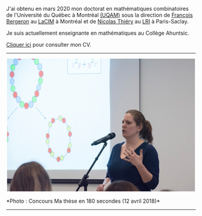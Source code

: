 J'ai obtenu en mars 2020 mon doctorat en mathématiques combinatoires de l'Université du Québec à Montréal [(UQAM)](https://math.uqam.ca/) sous la direction de [François Bergeron](http://bergeron.math.uqam.ca/fr/) au [LaCIM](http://lacim.uqam.ca/) à Montréal 
et de [Nicolas Thiéry](http://nicolas.thiery.name/) au [LRI](https://www.universite-paris-saclay.fr/fr/recherche/laboratoire/laboratoire-de-recherche-en-informatique-lri) à Paris-Saclay.

Je suis actuellement enseignante en mathématiques au Collège Ahuntsic. 

[Cliquer ici](cv_paulinehubert.pdf) pour consulter mon CV.


******

<p align="center">
  <img src="photo.png" alt="photoMT180">
</p>  
*Photo : Concours Ma thèse en 180 secondes (12 avril 2018)*

******

